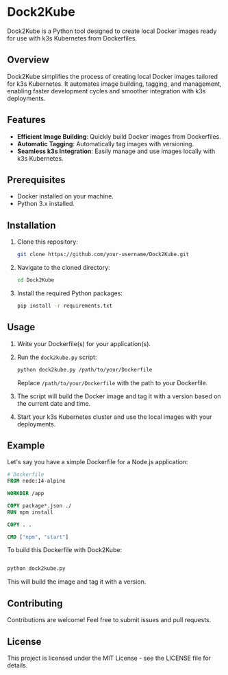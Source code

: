 # Dock2Kube

Dock2Kube is a Python tool designed to create local Docker images ready for use with k3s Kubernetes from Dockerfiles.

## Overview

Dock2Kube simplifies the process of creating local Docker images tailored for k3s Kubernetes. It automates image building, tagging, and management, enabling faster development cycles and smoother integration with k3s deployments.

## Features

- **Efficient Image Building**: Quickly build Docker images from Dockerfiles.
- **Automatic Tagging**: Automatically tag images with versioning.
- **Seamless k3s Integration**: Easily manage and use images locally with k3s Kubernetes.

## Prerequisites

- Docker installed on your machine.
- Python 3.x installed.

## Installation

1. Clone this repository:

    ```bash
    git clone https://github.com/your-username/Dock2Kube.git
    ```

2. Navigate to the cloned directory:

    ```bash
    cd Dock2Kube
    ```

3. Install the required Python packages:

    ```bash
    pip install -r requirements.txt
    ```

## Usage

1. Write your Dockerfile(s) for your application(s).

2. Run the `dock2kube.py` script:

    ```bash
    python dock2kube.py /path/to/your/Dockerfile
    ```

    Replace `/path/to/your/Dockerfile` with the path to your Dockerfile.

3. The script will build the Docker image and tag it with a version based on the current date and time.

4. Start your k3s Kubernetes cluster and use the local images with your deployments.

## Example

Let's say you have a simple Dockerfile for a Node.js application:

```Dockerfile
# Dockerfile
FROM node:14-alpine

WORKDIR /app

COPY package*.json ./
RUN npm install

COPY . .

CMD ["npm", "start"]
```

To build this Dockerfile with Dock2Kube:

```bash

python dock2kube.py
```

This will build the image and tag it with a version.

## Contributing
Contributions are welcome! Feel free to submit issues and pull requests.

## License
This project is licensed under the MIT License - see the LICENSE file for details.
